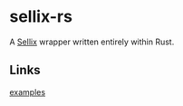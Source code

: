 # sellix-rs

A [Sellix](https://developers.sellix.io/) wrapper written entirely within Rust.

## Links
[examples](./api/examples)
